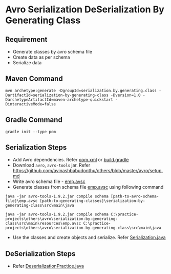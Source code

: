 # Avro Serialization DeSerialization By Generating Class

## Requirement
* Generate classes by avro schema file
* Create data as per schema
* Serialize data

## Maven Command
```
mvn archetype:generate -DgroupId=serialization.by.generating.class -DartifactId=serialization-by-generating-class -Dversion=1.0 -DarchetypeArtifactId=maven-archetype-quickstart -DinteractiveMode=false 
```

## Gradle Command
```
gradle init --type pom
```

## Serialization Steps
* Add Avro dependencies. Refer [pom.xml](pom.xml) or [build.gradle](build.gradle)
* Download `avro`, `avro-tools` jar. Refer https://github.com/avinashbabudonthu/others/blob/master/avro/setup.md
* Write avro schema file - [emp.avsc](src/main/resources/emp.avsc)
* Generate classes from schema file [emp.avsc](src/main/resources/emp.avsc) using following command
```
java -jar avro-tools-1.9.2.jar compile schema [path-to-avro-schema-file]\emp.avsc [path-to-generating-classes]\serialization-by-generating-class\src\main\java
```
```
java -jar avro-tools-1.9.2.jar compile schema C:\practice-projects\others\avro\serialization-by-generating-class\src\main\resources\emp.avsc C:\practice-projects\others\avro\serialization-by-generating-class\src\main\java
```
* Use the classes and create objects and serialize. Refer [Serialization.java](src/main/java/serialization/practice/Serialization.java)

## DeSerialization Steps
* Refer [DeserializationPractice.java](src/main/java/deserialization/practice/DeserializationPractice.java)